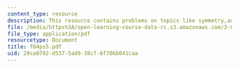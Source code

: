 ```yaml
---
content_type: resource
description: This resource contains problems on topics like symmetry,and tensor quantities.
file: /media/https%3A/open-learning-course-data-rc.s3.amazonaws.com/3-012-fundamentals-of-materials-science-fall-2005/29ca0792d5375ad938cf6f706b041caa_f04ps5.pdf
file_type: application/pdf
resourcetype: Document
title: f04ps5.pdf
uid: 29ca0792-d537-5ad9-38cf-6f706b041caa
---
```

